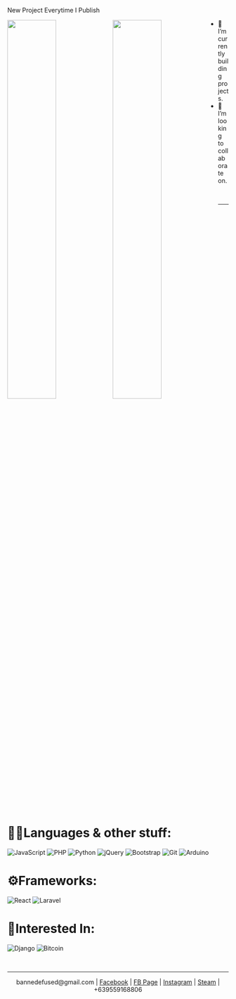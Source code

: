 New Project Everytime I Publish

<img align="left" width="47%" src="https://github-readme-stats.vercel.app/api?username=CarlCaraan&show_icons=true&theme=cobalt">

<img align="left" width="47%" src="https://github-readme-stats.vercel.app/api/top-langs/?username=CarlCaraan&layout=compact">

- 🌱 I’m currently building projects.
- 💞️ I’m looking to collaborate on.
<br>
<hr>

# 👨‍💻Languages & other stuff:
![JavaScript](https://img.shields.io/badge/javascript-%23323330.svg?style=for-the-badge&logo=javascript&logoColor=%23F7DF1E)
![PHP](https://img.shields.io/badge/php-%23777BB4.svg?style=for-the-badge&logo=php&logoColor=white)
![Python](https://img.shields.io/badge/python-3670A0?style=for-the-badge&logo=python&logoColor=ffdd54)
![jQuery](https://img.shields.io/badge/jquery-%230769AD.svg?style=for-the-badge&logo=jquery&logoColor=white)
![Bootstrap](https://img.shields.io/badge/bootstrap-%23563D7C.svg?style=for-the-badge&logo=bootstrap&logoColor=white)
![Git](https://img.shields.io/badge/git-%23F05033.svg?style=for-the-badge&logo=git&logoColor=white)
![Arduino](https://img.shields.io/badge/-Arduino-00979D?style=for-the-badge&logo=Arduino&logoColor=white)

# ⚙️Frameworks:
![React](https://img.shields.io/badge/react-%2320232a.svg?style=for-the-badge&logo=react&logoColor=%2361DAFB)
![Laravel](https://img.shields.io/badge/laravel-%23FF2D20.svg?style=for-the-badge&logo=laravel&logoColor=white)
# 👀Interested In:
![Django](https://img.shields.io/badge/django-%23092E20.svg?style=for-the-badge&logo=django&logoColor=white)
![Bitcoin](https://img.shields.io/badge/Bitcoin-000?style=for-the-badge&logo=bitcoin&logoColor=white)

<br>
<hr>
<div align="center" bgcolor="#fff">
bannedefused@gmail.com | 
<a href="https://www.facebook.com/caraancarl/" target="_blank">Facebook</a> | 
<a href="https://www.facebook.com/PlousiousGaming.PH" target="_blank">FB Page</a> | 
<a href="https://www.instagram.com/pc_masterrace_plousious/" target="_blank">Instagram</a> | 
<a href="https://steamcommunity.com/id/MySteamProfileLink/" target="_blank">Steam</a> | 
+639559168806
</div>

<!---
CarlCaraan/CarlCaraan is a ✨ special ✨ repository because its `README.md` (this file) appears on your GitHub profile.
You can click the Preview link to take a look at your changes.
--->
